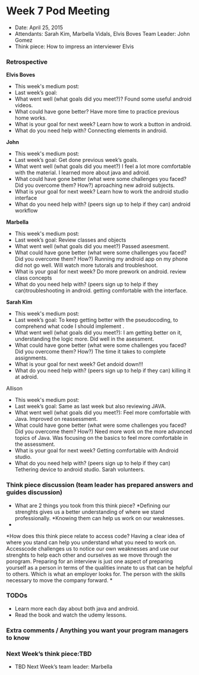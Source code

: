# Week 7 Pod Meeting 

* Date: April 25, 2015 
* Attendants: Sarah Kim, Marbella Vidals, Elvis Boves Team Leader: John Gomez 
* Think piece: How to impress an interviewer Elvis

### Retrospective

**Elvis Boves**
* This week's medium post: 
* Last week’s goal: 
* What went well (what goals did you meet?)? Found some useful android videos. 
* What could have gone better? Have more time to practice previous home works. 
* What is your goal for next week? Learn how to work a button in android. 
* What do you need help with? Connecting elements in android.

**John**
* This week's medium post: 
* Last week’s goal: Get done previous week’s goals. 
* What went well (what goals did you meet?) I feel a lot more comfortable with the material. I learned more about java and adroid. 
* What could have gone better (what were some challenges you faced? Did you overcome them? How?) aproaching new adroid subjects.
* What is your goal for next week? Learn how to work the android studio interface 
* What do you need help with? (peers sign up to help if they can) android workflow

**Marbella**
* This week's medium post: 
* Last week’s goal: Review classes and objects 
* What went well (what goals did you meet?) Passed aseesment. 
* What could have gone better (what were some challenges you faced? Did you overcome them? How?) Running my android app on my phone did not go well. Will watch more tutorals and troubleshoot. 
* What is your goal for next week? Do more prework on android. review class concepts 
* What do you need help with? (peers sign up to help if they can)troubleshooting in android. getting comfortable with the interface.

**Sarah Kim**
* This week's medium post: 
* Last week’s goal: To keep getting better with the pseudocoding, to comprehend what code I should implement . 
* What went well (what goals did you meet?): I am getting better on it, understanding the logic more. Did well in the asessment. 
* What could have gone better (what were some challenges you faced? Did you overcome them? How?) The time it takes to complete assignments. 
* What is your goal for next week? Get andoid down!!! 
* What do you need help with? (peers sign up to help if they can) killing it at adroid.

Allison
* This week's medium post: 
* Last week’s goal: Same as last week but also reviewing JAVA. 
* What went well (what goals did you meet?): Feel more comfortable with Java. Improved on reassessment. 
* What could have gone better (what were some challenges you faced? Did you overcome them? How?) Need more work on the more advanced topics of Java. Was focusing on the basics to feel more comfortable in the assessment.
* What is your goal for next week? Getting comfortable with Android studio. 
* What do you need help with? (peers sign up to help if they can) Tethering device to android studio. Sarah volunteers.

### Think piece discussion (team leader has prepared answers and guides discussion)

* What are 2 things you took from this think piece? *Defining our strenghts gives us a better understanding of where we stand professionally. *Knowing them can help us work on our weaknesses.
*
*How does this think piece relate to access code? Having a clear idea of where you stand can help you understand what you need to work on. Accesscode challenges us to notice our own weaknesses and use our strenghts to help each other and ourselves as we move through the porogram. Preparing for an interview is just one aspect of preparing yourself as a person in terms of the qualities innate to us that can be helpful to others. Which is what an employer looks for. The person with the skills necessary to move the company forward.
* 
### TODOs

* Learn more each day about both java and android. 
* Read the book and watch the udemy lessons.

### Extra comments / Anything you want your program managers to know

### Next Week’s think piece:TBD

* TBD Next Week’s team leader: Marbella

